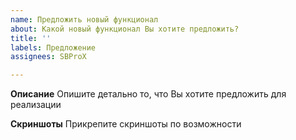 ```yaml
---
name: Предложить новый функционал
about: Какой новый функционал Вы хотите предложить?
title: ''
labels: Предложение
assignees: SBProX

---
```


**Описание**
Опишите детально то, что Вы хотите предложить для реализации

**Скриншоты**
Прикрепите скриншоты по возможности
